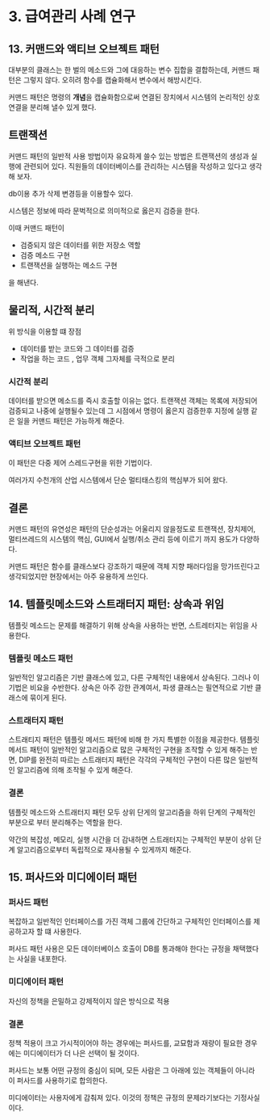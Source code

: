 # 3. 급여관리 사례 연구



## 13. 커맨드와 액티브 오브젝트 패턴

대부분의 클래스는 한 벌의 메소드와 그에 대응하는 변수 집합을 결합하는데, 커맨드 패턴은 그렇지 않다. 오히려 함수를 캡슐화해서 변수에서 해방시킨다.

커맨드 패턴은 명령의 **개념**을 캡슐화함으로써 연결된 장치에서 시스템의 논리적인 상호 연결을 분리해 낼수 있게 했다.



## 트랜잭션



커맨드 패턴의 일반적 사용 방법이자 유요하게 쓸수 있는 방법은 트랜잭션의 생성과 실행에 관련되어 있다.
직원들의 데이터베이스를 관리하는 시스템을 작성하고 있다고 생각해 보자.

db이용 추가 삭제 변경등을 이용할수 있다.

시스템은 정보에 따라 문벅적으로 의미적으로 옳은지 검증을 한다. 

이때 커맨드 패턴이

- 검증되지 않은 데이터를 위한 저장소 역할
- 검증 메소드 구현
- 트랜잭션을 실행하는 메소드 구현

을 해낸다.



## 물리적, 시간적 분리

위 방식을 이용할 떄 장점

- 데이터를 받는 코드와 그 데이터를 검증
- 작업을 하는 코드 , 업무 객체 그자체를 극적으로 분리



### 시간적 분리

데이터를 받으면 메소드를 즉시 호출할 이유는 없다.  트랜잭션 객체는 목록에 저장되어 검증되고 나중에 실행될수 있는데 그 시점에서 명령이 옳은지 검증한후 지정에 실행 같은 일을 커맨드 패턴은 가능하게 해준다.



### 액티브 오브젝트 패턴

이 패턴은 다중 제어 스레드구현을 위한 기법이다.

여러가지 수천개의 산업 시스템에서 단순 멀티태스킹의 핵심부가 되어 왔다.



## 결론

커맨드 패턴의 유연성은 패턴의 단순성과는 어울리지 않을정도로 트랜잭션, 장치제어, 멀티쓰레드의 시스템의 핵심, GUI에서 실행/취소 관리 등에 이르기 까지 용도가 다양하다.

커맨드 패턴은 함수를 클래스보다 강조하기 때문에 객체 지향 패러다임을 망가뜨린다고 생각되었지만 현장에서는 아주 유용하게 쓰인다.



## 14. 템플릿메소드와 스트래터지 패턴: 상속과 위임

템플릿 메소드는 문제를 해결하기 위해 상속을 사용하는 반면, 스트레터지는 위임을 사용한다.



### 템플릿 메소드 패턴

일반적인 알고리즘은 기반 클래스에 있고, 다른 구체적인 내용에서 상속된다. 그러나 이 기법은 비요을 수반한다. 상속은 아주 강한 관계여서, 파생 클래스는 필연적으로 기반 클래스에 묶이게 된다.



### 스트래터지 패턴

스트래티지 패턴은 템플릿 메서드 패턴에 비해 한 가지 특별한 이점을 제공한다. 템플릿 메서드 패턴이 일반적인 알고리즘으로 많은 구체적인 구현을 조작할 수 있게 해주는 반면, DIP를 완전히 따르는 스트래터지 패턴은 각각의 구체적인 구현이 다른 많은 일반적인 알고리즘에 의해 조작될 수 있게 해준다.



### 결론

템플릿 메소드와 스트래터지 패턴 모두 상위 단게의 알고리즘을 하위 단계의 구체적인 부분으로 부터 분리해주는 역할을 한다. 

약간의 복잡성, 메모리, 실행 시간을 더 감내하면 스트래터지는 구체적인 부분이 상위 단계 알고리즘으로부터 독립적으로 재사용될 수 있게까지 해준다.



## 15. 퍼사드와 미디에이터 패턴



### 퍼사드 패턴

복잡하고 일반적인 인터페이스를 가진 객체 그룹에 간단하고 구체적인 인터페이스를 제공하고자 할 떄 사용한다.

퍼사드 패턴 사용은 모든 데이터베이스 호출이 DB를 통과해야 한다는 규정을 채택했다는 사실을 내포한다.



### 미디에이터 패턴

자신의 정책을 은밀하고 강제적이지 않은 방식으로 적용



### 결론

정책 적용이 크고 가시적이어야 하는 경우에는 퍼사드를, 교묘함과 재량이 필요한 경우에는 미디에이터가 더 나은 선택이 될 것이다.

퍼사드는 보통 어떤 규정의 중심이 되며, 모든 사람은 그 아래에 있는 객체들이 아니라 이 퍼사드를 사용하기로 합의한다.

미디에이터는 사용자에게 감춰져 있다. 이것의 정책은 규정의 문제라기보다는 기정사실이다.



